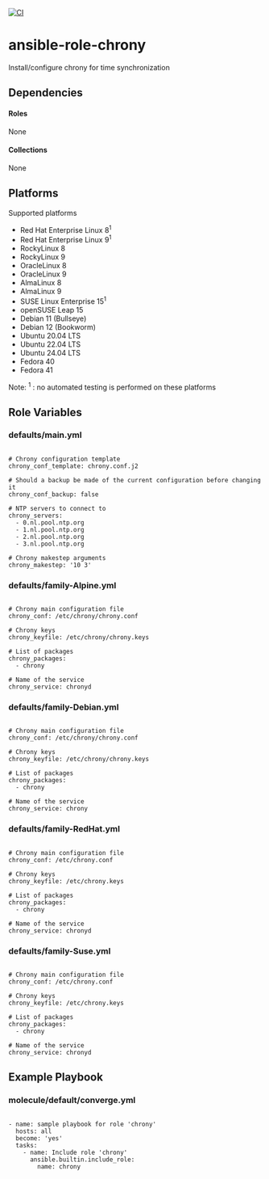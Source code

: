[![CI](https://github.com/de-it-krachten/ansible-role-chrony/workflows/CI/badge.svg?event=push)](https://github.com/de-it-krachten/ansible-role-chrony/actions?query=workflow%3ACI)


# ansible-role-chrony

Install/configure chrony for time synchronization



## Dependencies

#### Roles
None

#### Collections
None

## Platforms

Supported platforms

- Red Hat Enterprise Linux 8<sup>1</sup>
- Red Hat Enterprise Linux 9<sup>1</sup>
- RockyLinux 8
- RockyLinux 9
- OracleLinux 8
- OracleLinux 9
- AlmaLinux 8
- AlmaLinux 9
- SUSE Linux Enterprise 15<sup>1</sup>
- openSUSE Leap 15
- Debian 11 (Bullseye)
- Debian 12 (Bookworm)
- Ubuntu 20.04 LTS
- Ubuntu 22.04 LTS
- Ubuntu 24.04 LTS
- Fedora 40
- Fedora 41

Note:
<sup>1</sup> : no automated testing is performed on these platforms

## Role Variables
### defaults/main.yml
<pre><code>
# Chrony configuration template
chrony_conf_template: chrony.conf.j2

# Should a backup be made of the current configuration before changing it
chrony_conf_backup: false

# NTP servers to connect to
chrony_servers:
  - 0.nl.pool.ntp.org
  - 1.nl.pool.ntp.org
  - 2.nl.pool.ntp.org
  - 3.nl.pool.ntp.org

# Chrony makestep arguments
chrony_makestep: '10 3'
</pre></code>

### defaults/family-Alpine.yml
<pre><code>
# Chrony main configuration file
chrony_conf: /etc/chrony/chrony.conf

# Chrony keys
chrony_keyfile: /etc/chrony/chrony.keys

# List of packages
chrony_packages:
  - chrony

# Name of the service
chrony_service: chronyd
</pre></code>

### defaults/family-Debian.yml
<pre><code>
# Chrony main configuration file
chrony_conf: /etc/chrony/chrony.conf

# Chrony keys
chrony_keyfile: /etc/chrony/chrony.keys

# List of packages
chrony_packages:
  - chrony

# Name of the service
chrony_service: chrony
</pre></code>

### defaults/family-RedHat.yml
<pre><code>
# Chrony main configuration file
chrony_conf: /etc/chrony.conf

# Chrony keys
chrony_keyfile: /etc/chrony.keys

# List of packages
chrony_packages:
  - chrony

# Name of the service
chrony_service: chronyd
</pre></code>

### defaults/family-Suse.yml
<pre><code>
# Chrony main configuration file
chrony_conf: /etc/chrony.conf

# Chrony keys
chrony_keyfile: /etc/chrony.keys

# List of packages
chrony_packages:
  - chrony

# Name of the service
chrony_service: chronyd
</pre></code>




## Example Playbook
### molecule/default/converge.yml
<pre><code>
- name: sample playbook for role 'chrony'
  hosts: all
  become: 'yes'
  tasks:
    - name: Include role 'chrony'
      ansible.builtin.include_role:
        name: chrony
</pre></code>
